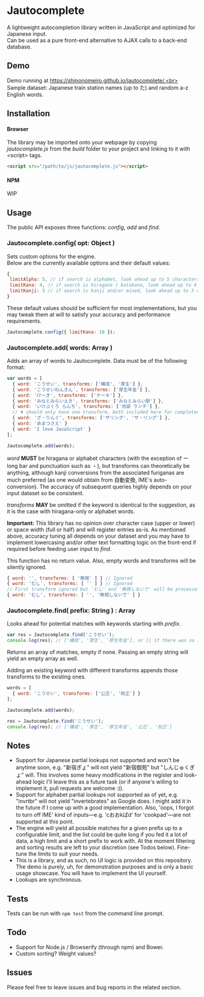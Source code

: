 # Jautocomplete
A lightweight autocompletion library written in JavaScript and optimized for Japanese input.<br/>
Can be used as a pure front-end alternative to AJAX calls to a back-end database.

## Demo
Demo running at https://shinonomeiro.github.io/jautocomplete/.<br>
Sample dataset: Japanese train station names (up to た) and random a-z English words.

## Installation
#### Browser
The library may be imported onto your webpage by copying <i>jautocomplete.js</i> from the <i>build</i> folder to your project and linking to it with \<script\> tags.

```html
<script src="/path/to/js/jautocomplete.js"></script>
```

#### NPM
WIP

## Usage
The public API exposes three functions: <i>config</i>, <i>add</i> and <i>find</i>.

### Jautocomplete.config( opt: Object )
Sets custom options for the engine.<br>
Below are the currently available options and their default values:

```javascript
{
 limitAlpha: 5, // if search is alphabet, look ahead up to 5 characters
 limitKana: 4, // if search is hiragana / katakana, look ahead up to 4 characters
 limitKanji: 3 // if search is kanji and/or mixed, look ahead up to 3 characters
}
```

These default values should be sufficient for most implementations, but you may tweak them at will to satisfy your accuracy and performance requirements.

```javascript
Jautocomplete.config({ limitKana: 10 });
```

### Jautocomplete.add( words: Array )
Adds an array of words to Jautocomplete. Data must be of the following format:

```javascript
var words = [
  { word: 'こうせい', transforms: ['構成', '厚生'] },
  { word: 'こうせいねんきん', transforms: ['厚生年金'] },
  { word: 'けーき', transforms: ['ケーキ'] },
  { word: 'みなとみらいえき', transforms: ['みなとみらい駅'] },
  { word: 'いけぶくろ らんち', transforms: ['池袋 ランチ'] },
  // ▼ should only have one transform, both included here for completeness
  { word: 'ざ・りんぐ', transforms: ['ザリング', 'ザ・リング'] },
  { word: 'あまつさえ' }
  { word: 'I love JavaScript' }
];

Jautocomplete.add(words);
```

<i>word</i> <b>MUST</b> be hiragana or alphabet characters (with the exception of ー long bar and punctuation such as ・), but transforms can theoretically be anything, although kanji conversions from the associated furiganas are much preferred (as one would obtain from 自動変換, IME's auto-conversion). The accuracy of subsequent queries highly depends on your input dataset so be consistent. 

<i>transforms</i> <b>MAY</b> be omitted if the keyword is identical to the suggestion, as it is the case with hiragana-only or alphabet words.

<b>Important:</b> This library has no opinion over character case (upper or lower) or space width (full or half) and will register entries as-is. As mentioned above, accuracy tuning all depends on your dataset and you may have to implement lowercasing and/or other text formatting logic on the front-end if required before feeding user input to <i>find</i>.

This function has no return value. Also, empty words and transforms will be silently ignored.

```javascript
{ word: '', transforms: [ '無視' ] } // Ignored
{ word: 'むし', transforms: [ '' ] } // Ignored
// First transform ignored but 'むし' and '無視しないで' will be processed normally
{ word: 'むし', transforms: [ '', '無視しないで' ] }
```

### Jautocomplete.find( prefix: String ) : Array
Looks ahead for potential matches with keywords starting with <i>prefix</i>.

```javascript
var res = Jautocomplete.find('こうせい');
console.log(res); // ['構成', '厚生', '厚生年金'], or [] if there was no match.
```

Returns an array of matches, empty if none. Passing an empty string will yield an empty array as well.

Adding an existing keyword with different transforms appends those transforms to the existing ones.

```javascript
words = [
  { word: 'こうせい', transforms: ['公正', '校正'] }
];

Jautocomplete.add(words);

res = Jautocomplete.find('こうせい');
console.log(res); // ['構成', '厚生', '厚生年金', '公正', '校正']
```

## Notes
- Support for Japanese partial lookups not supported and won't be anytime soon, e.g. "新宿ぎょ" will not yield "新宿御苑" but "しんじゅくぎょ" will. This involves some heavy modifications in the register and look-ahead logic I'll leave this as a future task (or if anyone's willing to implement it, pull requests are welcome :)).
- Support for alphabet partial lookups not supported as of yet, e.g. "invrtbr" will not yield "invertebrates" as Google does. I might add it in the future if I come up with a good implementation. Also, 'oops, I forgot to turn off IME' kind of inputs—e.g. 'cおおkぱd' for 'cookpad'—are not supported at this point.
- The engine will yield all possible matches for a given prefix up to a configurable limit, and the list could be quite long if you fed it a lot of data, a high limit and a short prefix to work with. At the moment filtering and sorting results are left to your discretion (see Todos below). Fine-tune the limits to suit your needs.
- This is a library, and as such, no UI logic is provided on this repository. The demo is purely, uh, for demonstration purposes and is only a basic usage showcase. You will have to implement the UI yourself.
- Lookups are synchronous.

## Tests
Tests can be run with `npm test` from the command line prompt.

## Todo
- Support for Node.js / Browserify (through npm) and Bower.
- Custom sorting? Weight values?

## Issues
Please feel free to leave issues and bug reports in the related section.
